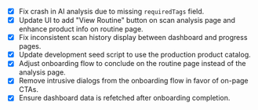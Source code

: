 - [x] Fix crash in AI analysis due to missing `requiredTags` field.
- [x] Update UI to add "View Routine" button on scan analysis page and enhance product info on routine page.
- [x] Fix inconsistent scan history display between dashboard and progress pages.
- [x] Update development seed script to use the production product catalog.
- [x] Adjust onboarding flow to conclude on the routine page instead of the analysis page.
- [x] Remove intrusive dialogs from the onboarding flow in favor of on-page CTAs.
- [x] Ensure dashboard data is refetched after onboarding completion.